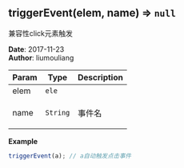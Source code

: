 ## triggerEvent(elem, name) ⇒ <code>null</code>
<p>兼容性click元素触发</p>

**Date**: 2017-11-23  
**Author**: liumouliang  

| Param | Type | Description |
| --- | --- | --- |
| elem | <code>ele</code> |  |
| name | <code>String</code> | <p>事件名|默认：click</p> |

**Example**  
```javascript
triggerEvent(a); // a自动触发点击事件
```
